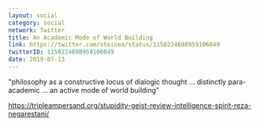 ```yaml
---
layout: social
category: social
network: Twitter
title: An Academic Mode of World Building
link: https://twitter.com/steinea/status/1150224698959106049
twitterID: 1150224698959106049
date: 2019-07-13
---
```


"philosophy as a constructive locus of dialogic thought ... distinctly para-academic ... an active mode of world building"

<https://tripleampersand.org/stupidity-geist-review-intelligence-spirit-reza-negarestani/>
